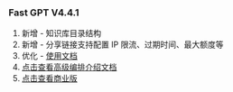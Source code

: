 ### Fast GPT V4.4.1

1. 新增 - 知识库目录结构
2. 新增 - 分享链接支持配置 IP 限流、过期时间、最大额度等
3. 优化 - [使用文档](https://doc.fastgpt.run/docs/intro/)
4. [点击查看高级编排介绍文档](https://doc.fastgpt.run/docs/workflow)
5. [点击查看商业版](https://fael3z0zfze.feishu.cn/docx/F155dbirfo8vDDx2WgWc6extnwf)
